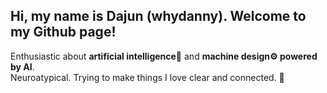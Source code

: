 ## Hi, my name is Dajun (whydanny). Welcome to my Github page!

Enthusiastic about <strong>artificial intelligence🤖</strong> and <strong>machine design⚙️ powered by AI</strong>. 
<br>
Neuroatypical. Trying to make things I love clear and connected. 🐋

